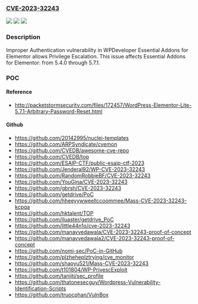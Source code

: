 ### [CVE-2023-32243](https://cve.mitre.org/cgi-bin/cvename.cgi?name=CVE-2023-32243)
![](https://img.shields.io/static/v1?label=Product&message=Essential%20Addons%20for%20Elementor&color=blue)
![](https://img.shields.io/static/v1?label=Version&message=n%2Fa&color=blue)
![](https://img.shields.io/static/v1?label=Vulnerability&message=CWE-287%20Improper%20Authentication&color=brighgreen)

### Description

Improper Authentication vulnerability in WPDeveloper Essential Addons for Elementor allows Privilege Escalation. This issue affects Essential Addons for Elementor: from 5.4.0 through 5.7.1.

### POC

#### Reference
- http://packetstormsecurity.com/files/172457/WordPress-Elementor-Lite-5.7.1-Arbitrary-Password-Reset.html

#### Github
- https://github.com/20142995/nuclei-templates
- https://github.com/ARPSyndicate/cvemon
- https://github.com/CVEDB/awesome-cve-repo
- https://github.com/CVEDB/top
- https://github.com/ESAIP-CTF/public-esaip-ctf-2023
- https://github.com/Jenderal92/WP-CVE-2023-32243
- https://github.com/RandomRobbieBF/CVE-2023-32243
- https://github.com/YouGina/CVE-2023-32243
- https://github.com/gbrsh/CVE-2023-32243
- https://github.com/getdrive/PoC
- https://github.com/hheeyywweellccoommee/Mass-CVE-2023-32243-kcpqa
- https://github.com/hktalent/TOP
- https://github.com/iluaster/getdrive_PoC
- https://github.com/little44n1o/cve-2023-32243
- https://github.com/manavvedawala/CVE-2023-32243-proof-of-concept
- https://github.com/manavvedawala2/CVE-2023-32243-proof-of-concept
- https://github.com/nomi-sec/PoC-in-GitHub
- https://github.com/plzheheplztrying/cve_monitor
- https://github.com/shaoyu521/Mass-CVE-2023-32243
- https://github.com/t101804/WP-PrivescExploit
- https://github.com/tanjiti/sec_profile
- https://github.com/thatonesecguy/Wordpress-Vulnerability-Identification-Scripts
- https://github.com/truocphan/VulnBox

